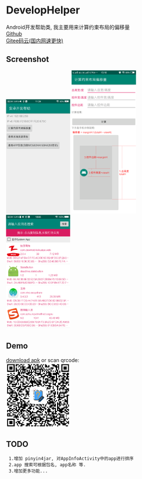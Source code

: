 # DevelopHelper
 Android开发帮助类, 我主要用来计算约束布局的偏移量 <br/>
 <a href="https://github.com/actor20170211030627/DevelopHelper">Github</a> <br/>
 <a href="https://gitee.com/actor20170211030627/DevelopHelper">Gitee码云(国内网速更快)</a>

 ## Screenshot
 <img src="captures/1main.png" width=35%></img>
 <img src="captures/2calculatebias.png" width=35%></img> <br/>
 <img src="captures/3appinfos.png" width=35%></img>
 
 ## Demo
 <a href="https://github.com/actor20170211030627/DevelopHelper/raw/master/app/build/outputs/apk/debug/app-debug.apk">download apk</a> or scan qrcode: <br/>
 <img src="captures/qrcode.png" width=35%></img>
 
 ## TODO
     1.增加 pinyin4jar, 对AppInfoActivity中的app进行排序
     2.app 搜索可根据包名, app名称 等.
     3.增加更多功能...